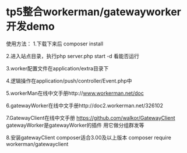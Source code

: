 # tp5整合workerman/gatewayworker开发demo
使用方法：
1.下载下来后 composer install

2.进入站点目录，执行php server.php start -d 看能否运行

3.worker配置文件在application/extra目录下

4.逻辑操作在application/push/controller/Event.php中

5.workerMan在线中文手册http://www.workerman.net/doc

6.gatewayWorker在线中文手册http://doc2.workerman.net/326102 

7.GatewayClient在线中文手册 https://github.com/walkor/GatewayClient gatewayWorker是gatewayWorker的插件 用它做分组群发等

8.安装gatewayClient composer适合3.00及以上版本
composer require workerman/gatewayclient




